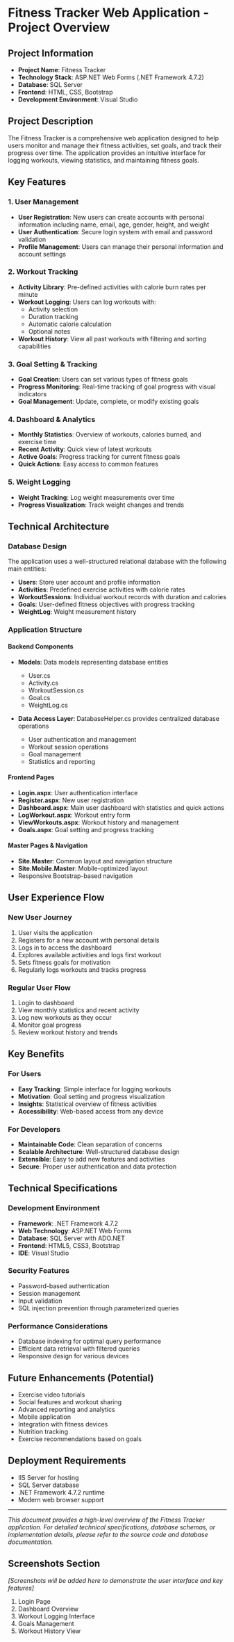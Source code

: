 # Fitness Tracker Web Application - Project Overview

## Project Information
- **Project Name**: Fitness Tracker
- **Technology Stack**: ASP.NET Web Forms (.NET Framework 4.7.2)
- **Database**: SQL Server
- **Frontend**: HTML, CSS, Bootstrap
- **Development Environment**: Visual Studio

## Project Description
The Fitness Tracker is a comprehensive web application designed to help users monitor and manage their fitness activities, set goals, and track their progress over time. The application provides an intuitive interface for logging workouts, viewing statistics, and maintaining fitness goals.

## Key Features

### 1. User Management
- **User Registration**: New users can create accounts with personal information including name, email, age, gender, height, and weight
- **User Authentication**: Secure login system with email and password validation
- **Profile Management**: Users can manage their personal information and account settings

### 2. Workout Tracking
- **Activity Library**: Pre-defined activities with calorie burn rates per minute
- **Workout Logging**: Users can log workouts with:
  - Activity selection
  - Duration tracking
  - Automatic calorie calculation
  - Optional notes
- **Workout History**: View all past workouts with filtering and sorting capabilities

### 3. Goal Setting & Tracking
- **Goal Creation**: Users can set various types of fitness goals
- **Progress Monitoring**: Real-time tracking of goal progress with visual indicators
- **Goal Management**: Update, complete, or modify existing goals

### 4. Dashboard & Analytics
- **Monthly Statistics**: Overview of workouts, calories burned, and exercise time
- **Recent Activity**: Quick view of latest workouts
- **Active Goals**: Progress tracking for current fitness goals
- **Quick Actions**: Easy access to common features

### 5. Weight Logging
- **Weight Tracking**: Log weight measurements over time
- **Progress Visualization**: Track weight changes and trends

## Technical Architecture

### Database Design
The application uses a well-structured relational database with the following main entities:

- **Users**: Store user account and profile information
- **Activities**: Predefined exercise activities with calorie rates
- **WorkoutSessions**: Individual workout records with duration and calories
- **Goals**: User-defined fitness objectives with progress tracking
- **WeightLog**: Weight measurement history

### Application Structure

#### Backend Components
- **Models**: Data models representing database entities
  - User.cs
  - Activity.cs
  - WorkoutSession.cs
  - Goal.cs
  - WeightLog.cs

- **Data Access Layer**: DatabaseHelper.cs provides centralized database operations
  - User authentication and management
  - Workout session operations
  - Goal management
  - Statistics and reporting

#### Frontend Pages
- **Login.aspx**: User authentication interface
- **Register.aspx**: New user registration
- **Dashboard.aspx**: Main user dashboard with statistics and quick actions
- **LogWorkout.aspx**: Workout entry form
- **ViewWorkouts.aspx**: Workout history and management
- **Goals.aspx**: Goal setting and progress tracking

#### Master Pages & Navigation
- **Site.Master**: Common layout and navigation structure
- **Site.Mobile.Master**: Mobile-optimized layout
- Responsive Bootstrap-based navigation

## User Experience Flow

### New User Journey
1. User visits the application
2. Registers for a new account with personal details
3. Logs in to access the dashboard
4. Explores available activities and logs first workout
5. Sets fitness goals for motivation
6. Regularly logs workouts and tracks progress

### Regular User Flow
1. Login to dashboard
2. View monthly statistics and recent activity
3. Log new workouts as they occur
4. Monitor goal progress
5. Review workout history and trends

## Key Benefits

### For Users
- **Easy Tracking**: Simple interface for logging workouts
- **Motivation**: Goal setting and progress visualization
- **Insights**: Statistical overview of fitness activities
- **Accessibility**: Web-based access from any device

### For Developers
- **Maintainable Code**: Clean separation of concerns
- **Scalable Architecture**: Well-structured database design
- **Extensible**: Easy to add new features and activities
- **Secure**: Proper user authentication and data protection

## Technical Specifications

### Development Environment
- **Framework**: .NET Framework 4.7.2
- **Web Technology**: ASP.NET Web Forms
- **Database**: SQL Server with ADO.NET
- **Frontend**: HTML5, CSS3, Bootstrap
- **IDE**: Visual Studio

### Security Features
- Password-based authentication
- Session management
- Input validation
- SQL injection prevention through parameterized queries

### Performance Considerations
- Database indexing for optimal query performance
- Efficient data retrieval with filtered queries
- Responsive design for various devices

## Future Enhancements (Potential)
- Exercise video tutorials
- Social features and workout sharing
- Advanced reporting and analytics
- Mobile application
- Integration with fitness devices
- Nutrition tracking
- Exercise recommendations based on goals

## Deployment Requirements
- IIS Server for hosting
- SQL Server database
- .NET Framework 4.7.2 runtime
- Modern web browser support

---

*This document provides a high-level overview of the Fitness Tracker application. For detailed technical specifications, database schemas, or implementation details, please refer to the source code and database documentation.*

## Screenshots Section
*[Screenshots will be added here to demonstrate the user interface and key features]*

1. Login Page
2. Dashboard Overview
3. Workout Logging Interface
4. Goals Management
5. Workout History View